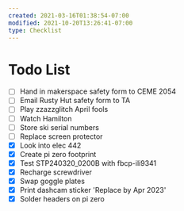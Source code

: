 ```yaml
---
created: 2021-03-16T01:38:54-07:00
modified: 2021-10-20T13:26:41-07:00
type: Checklist
---
```


# Todo List

- [ ] Hand in makerspace safety form to CEME 2054
- [ ] Email Rusty Hut safety form to TA
- [ ] Play zzazzglitch April fools
- [ ] Watch Hamilton
- [ ] Store ski serial numbers
- [ ] Replace screen protector
- [x] Look into elec 442
- [x] Create pi zero footprint
- [x] Test STP240320_0200B with fbcp-ili9341
- [x] Recharge screwdriver
- [x] Swap goggle plates
- [x] Print dashcam sticker 'Replace by Apr 2023'
- [x] Solder headers on pi zero

